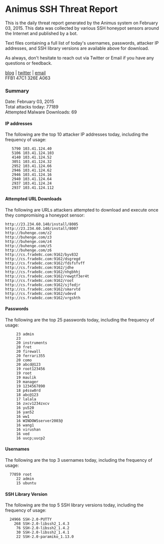 # Animus SSH Threat Report

This is the daily threat report generated by the Animus system on February 03, 2015. This data was collected by various SSH honeypot sensors around the Internet and published by a bot.  

Text files containing a full list of today's usernames, passwords, attacker IP addresses, and SSH library versions are available above for download.  

As always, don't hesitate to reach out via Twitter or Email if you have any questions or feedback.  

[blog](http://morris.guru) | [twitter](https://twitter.com/andrew___morris) | [email](mailto:andrew@morris.guru)  
FFB1 47C1 326E A063  

### Summary

Date: February 03, 2015  
Total attacks today: 77189  
Attempted Malware Downloads: 69 

#### IP addresses
The following are the top 10 attacker IP addresses today, including the frequency of usage:
```
   5790 103.41.124.40
   5106 103.41.124.103
   4140 103.41.124.52
   3051 103.41.124.32
   2952 103.41.124.66
   2946 103.41.124.62
   2946 103.41.124.16
   2940 103.41.124.64
   2937 103.41.124.24
   2937 103.41.124.112
```

#### Attempted URL Downloads
The following are URLs attackers attempted to download and execute once they compromising a honeypot sensor:
```
http://23.234.60.140/install/8005
http://23.234.60.140/install/8007
http://buhenge.com/z2
http://buhenge.com/z3
http://buhenge.com/z4
http://buhenge.com/z5
http://buhenge.com/z6
http://cs.frade8c.com:9162/byv832
http://cs.frade8c.com:9162/dsgregd
http://cs.frade8c.com:9162/fdsfsfvff
http://cs.frade8c.com:9162/jdhe
http://cs.frade8c.com:9162/nhgbhhj
http://cs.frade8c.com:9162/rewgtf3er4t
http://cs.frade8c.com:9162/root
http://cs.frade8c.com:9162/sjfedjr
http://cs.frade8c.com:9162/smarvtd
http://cs.frade8c.com:9162/udevd
http://cs.frade8c.com:9162/vrgshth
```

#### Passwords
The following are the top 25 passwords today, including the frequency of usage:
```
     23 admin
     23 
     20 instruments
     20 fret
     20 firewall
     20 ferrari355
     20 como
     20 abcd@123
     19 root123456
     19 root
     19 maulik
     19 manager
     19 1234567890
     18 p4ssw0rd
     18 abc@123
     17 lalala
     16 zxcv1234zxcv
     16 yu520
     16 yan52
     16 ww1
     16 WINDOWSserver2003@
     16 wang1
     16 virushan
     16 ved
     16 uucp;uucp2
```

#### Usernames
The following are the top 3 usernames today, including the frequency of usage:
```
  77059 root
     22 admin
     15 ubuntu
```

#### SSH Library Version
The following are the top 5 SSH library versions today, including the frequency of usage:
```
  24966 SSH-2.0-PUTTY
    268 SSH-2.0-libssh2_1.4.3
     76 SSH-2.0-libssh2_1.4.2
     30 SSH-2.0-libssh2_1.4.1
     22 SSH-2.0-paramiko_1.13.0
```
